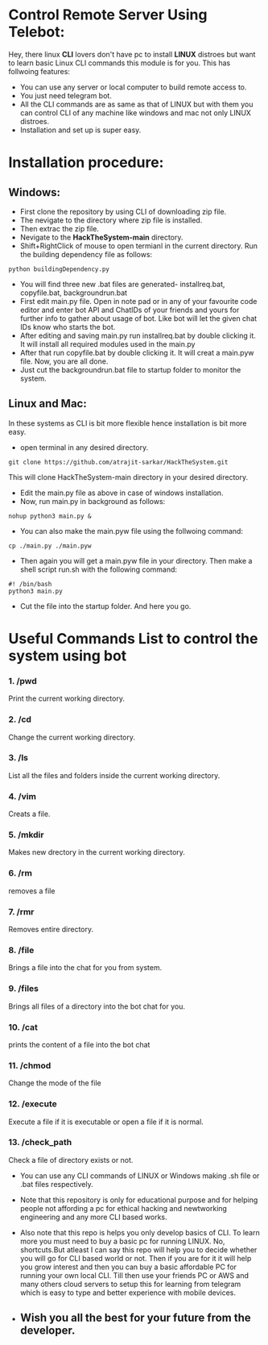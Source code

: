 # Control Remote Server Using Telebot:
Hey, there linux **CLI** lovers don't have pc to install **LINUX** distroes but want to learn basic Linux CLI commands this module is for you. This has follwoing features:
- You can use any server or local computer to build remote access to.
- You just need telegram bot.
- All the CLI commands are as same as that of LINUX but with them you can control CLI of any machine like windows and mac not only LINUX distroes.
- Installation and set up is super easy.

# Installation procedure:
## Windows:
- First clone the repository by using CLI of downloading zip file.
- The nevigate to the directory where zip file is installed.
- Then extrac the zip file.
- Nevigate to the **HackTheSystem-main** directory.
- Shift+RightClick of mouse to open termianl in the current directory. Run the building dependency file as follows:
```
python buildingDependency.py
```
- You will find three new .bat files are generated- installreq.bat, copyfile.bat, backgroundrun.bat
- First edit main.py file. Open in note pad or in any of your favourite code editor and enter bot API and ChatIDs of your friends and yours for further info to gather about usage of bot. Like bot will let the given chat IDs know who starts the bot.
- After editing and saving main.py run installreq.bat by double clicking it. It will install all required modules used in the main.py
- After that run copyfile.bat by double clicking it. It will creat a main.pyw file. Now, you are all done.
- Just cut the backgroundrun.bat file to startup folder to monitor the system.

## Linux and Mac:
In these systems as CLI is bit more flexible hence installation is bit more easy.

- open terminal in any desired directory.
```
git clone https://github.com/atrajit-sarkar/HackTheSystem.git
```
This will clone HackTheSystem-main directory in your desired directory.
- Edit the main.py file as above in case of windows installation.
- Now, run main.py in background as follows:
```
nohup python3 main.py &
```
- You can also make the main.pyw file using the follwoing command:
```
cp ./main.py ./main.pyw
```
- Then again you will get a main.pyw file in your directory. Then make a shell script run.sh with the following command:
```
#! /bin/bash
python3 main.py
```
- Cut the file into the startup folder. And here you go.

# Useful Commands List to control the system using bot

### 1. /pwd  
Print the current working directory.
### 2. /cd  
Change the current working directory.
### 3. /ls 
 List all the files and folders inside the current working directory.
### 4. /vim
Creats a file.
### 5. /mkdir
Makes new drectory in the current working directory.
### 6. /rm 
removes a file
### 7. /rmr
Removes entire directory.
### 8. /file
Brings a file into the chat for you from system.
### 9. /files 
Brings all files of a directory into the bot chat for you.
### 10. /cat
prints the content of a file into the bot chat
### 11. /chmod
Change the mode of the file
### 12. /execute
Execute a file if it is executable or open a file if it is normal.
### 13. /check_path 
Check a file of directory exists or not.

- You can use any CLI commands of LINUX or Windows making .sh file or .bat files respectively.
- Note that this repository is only for educational purpose and for helping people not affording a pc for ethical hacking and newtworking engineering and any more CLI based works.
- Also note that this repo is helps you only develop basics of CLI. To learn more you must need to buy a basic pc for running LINUX. No, shortcuts.But atleast I can say this repo will help you to decide whether you will go for CLI based world or not. Then if you are for it it will help you grow interest and then you can buy a basic affordable PC for running your own local CLI. Till then use your friends PC or AWS and many others cloud servers to setup this for learning from telegram which is easy to type and better experience with mobile devices.

- ## Wish you all the best for your future from the developer.